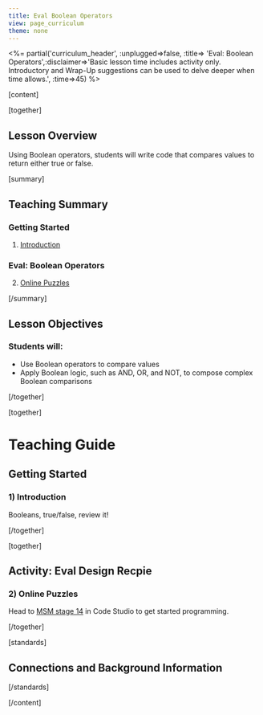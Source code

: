```yaml
---
title: Eval Boolean Operators
view: page_curriculum
theme: none
---
```



<%= partial('curriculum_header', :unplugged=>false, :title=> 'Eval: Boolean Operators',:disclaimer=>'Basic lesson time includes activity only. Introductory and Wrap-Up suggestions can be used to delve deeper when time allows.', :time=>45) %>

[content]

[together]

## Lesson Overview

Using Boolean operators, students will write code that compares values to return either true or false.

[summary]

## Teaching Summary
### **Getting Started**
 
1) [Introduction](#GetStarted)  

### **Eval: Boolean Operators**  

2) [Online Puzzles](#Activity1)

[/summary]

## Lesson Objectives 
### Students will:

- Use Boolean operators to compare values
- Apply Boolean logic, such as AND, OR, and NOT, to compose complex Boolean comparisons

[/together]

[together]

# Teaching Guide

## Getting Started


### <a name="GetStarted"></a> 1) Introduction

Booleans, true/false, review it!

[/together]

[together]

## Activity: Eval Design Recpie
### <a name="Activity1"></a> 2) Online Puzzles

Head to [MSM stage 14](http://studio.code.org/s/msm/stage/14/puzzle/1) in Code Studio to get started programming.

[/together]


[standards]

## Connections and Background Information




[/standards]

[/content]

<link rel="stylesheet" type="text/css" href="../docs/morestyle.css"/>
